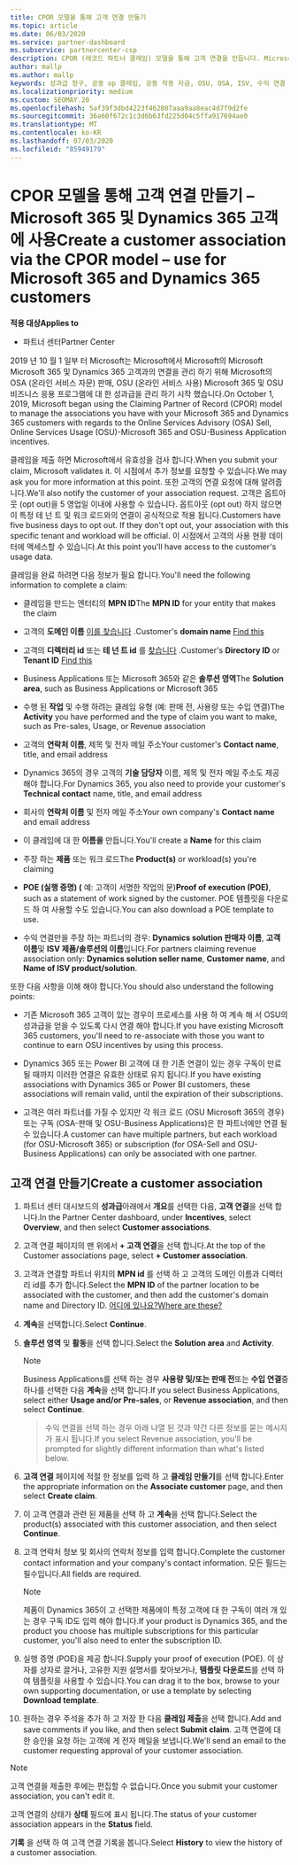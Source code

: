 ```yaml
---
title: CPOR 모델을 통해 고객 연결 만들기
ms.topic: article
ms.date: 06/03/2020
ms.service: partner-dashboard
ms.subservice: partnercenter-csp
description: CPOR (레코드 파트너 클레임) 모델을 통해 고객 연결을 만듭니다. Microsoft 365 및 Dynamics 365 고객에 대 한 판매, 사용량 &의 성과급을 관리 하는 데 도움이 됩니다.
author: mallp
ms.author: mallp
keywords: 성과급 청구, 공동 op 클레임, 공동 작동 자금, OSU, OSA, ISV, 수익 연결
ms.localizationpriority: medium
ms.custom: SEOMAY.20
ms.openlocfilehash: 5af39f3dbd4223f462807aaa9aa8eac4d7f9d2fe
ms.sourcegitcommit: 36a60f672c1c3d6b63fd225d04c5ffa917694ae0
ms.translationtype: MT
ms.contentlocale: ko-KR
ms.lasthandoff: 07/03/2020
ms.locfileid: "85949179"
---
```

# <a name="create-a-customer-association-via-the-cpor-model--use-for-microsoft-365-and-dynamics-365-customers"></a><span data-ttu-id="fa48f-105">CPOR 모델을 통해 고객 연결 만들기 – Microsoft 365 및 Dynamics 365 고객에 사용</span><span class="sxs-lookup"><span data-stu-id="fa48f-105">Create a customer association via the CPOR model – use for Microsoft 365 and Dynamics 365 customers</span></span>

<span data-ttu-id="fa48f-106">**적용 대상**</span><span class="sxs-lookup"><span data-stu-id="fa48f-106">**Applies to**</span></span>

- <span data-ttu-id="fa48f-107">파트너 센터</span><span class="sxs-lookup"><span data-stu-id="fa48f-107">Partner Center</span></span>

<span data-ttu-id="fa48f-108">2019 년 10 월 1 일부 터 Microsoft는 Microsoft에서 Microsoft의 Microsoft Microsoft 365 및 Dynamics 365 고객과의 연결을 관리 하기 위해 Microsoft의 OSA (온라인 서비스 자문) 판매, OSU (온라인 서비스 사용) Microsoft 365 및 OSU 비즈니스 응용 프로그램에 대 한 성과급을 관리 하기 시작 했습니다.</span><span class="sxs-lookup"><span data-stu-id="fa48f-108">On October 1, 2019, Microsoft began using the Claiming Partner of Record (CPOR) model to manage the associations you have with your Microsoft 365 and Dynamics 365 customers with regards to the Online Services Advisory (OSA) Sell, Online Services Usage (OSU)-Microsoft 365 and OSU-Business Application incentives.</span></span>

<span data-ttu-id="fa48f-109">클레임을 제출 하면 Microsoft에서 유효성을 검사 합니다.</span><span class="sxs-lookup"><span data-stu-id="fa48f-109">When you submit your claim, Microsoft validates it.</span></span> <span data-ttu-id="fa48f-110">이 시점에서 추가 정보를 요청할 수 있습니다.</span><span class="sxs-lookup"><span data-stu-id="fa48f-110">We may ask you for more information at this point.</span></span> <span data-ttu-id="fa48f-111">또한 고객의 연결 요청에 대해 알려줍니다.</span><span class="sxs-lookup"><span data-stu-id="fa48f-111">We'll also notify the customer of your association request.</span></span> <span data-ttu-id="fa48f-112">고객은 옵트아웃 (opt out)을 5 영업일 이내에 사용할 수 있습니다. 옵트아웃 (opt out) 하지 않으면이 특정 테 넌 트 및 워크 로드와의 연결이 공식적으로 적용 됩니다.</span><span class="sxs-lookup"><span data-stu-id="fa48f-112">Customers have five business days to opt out. If they don't opt out, your association with this specific tenant and workload will be official.</span></span> <span data-ttu-id="fa48f-113">이 시점에서 고객의 사용 현황 데이터에 액세스할 수 있습니다.</span><span class="sxs-lookup"><span data-stu-id="fa48f-113">At this point you'll have access to the customer's usage data.</span></span> 

<span data-ttu-id="fa48f-114">클레임을 완료 하려면 다음 정보가 필요 합니다.</span><span class="sxs-lookup"><span data-stu-id="fa48f-114">You'll need the following information to complete a claim:</span></span>

- <span data-ttu-id="fa48f-115">클레임을 만드는 엔터티의 **MPN ID**</span><span class="sxs-lookup"><span data-stu-id="fa48f-115">The **MPN ID** for your entity that makes the claim</span></span>

- <span data-ttu-id="fa48f-116">고객의 **도메인 이름** [이를 찾습니다](https://docs.microsoft.com/partner-center/find-customer-domain-name) .</span><span class="sxs-lookup"><span data-stu-id="fa48f-116">Customer's **domain name** [Find this](https://docs.microsoft.com/partner-center/find-customer-domain-name)</span></span>

- <span data-ttu-id="fa48f-117">고객의 **디렉터리 id** 또는 **테 넌 트 id** 를 [찾습니다](https://docs.microsoft.com/partner-center/find-customer-domain-name) .</span><span class="sxs-lookup"><span data-stu-id="fa48f-117">Customer's **Directory ID** or **Tenant ID** [Find this](https://docs.microsoft.com/partner-center/find-customer-domain-name)</span></span>

- <span data-ttu-id="fa48f-118">Business Applications 또는 Microsoft 365와 같은 **솔루션 영역**</span><span class="sxs-lookup"><span data-stu-id="fa48f-118">The **Solution area**, such as Business Applications or Microsoft 365</span></span>

- <span data-ttu-id="fa48f-119">수행 된 **작업** 및 수행 하려는 클레임 유형 (예: 판매 전, 사용량 또는 수입 연결)</span><span class="sxs-lookup"><span data-stu-id="fa48f-119">The **Activity** you have performed and the type of claim you want to make, such as Pre-sales, Usage, or Revenue association</span></span>

- <span data-ttu-id="fa48f-120">고객의 **연락처 이름**, 제목 및 전자 메일 주소</span><span class="sxs-lookup"><span data-stu-id="fa48f-120">Your customer's **Contact name**, title, and email address</span></span>

- <span data-ttu-id="fa48f-121">Dynamics 365의 경우 고객의 **기술 담당자** 이름, 제목 및 전자 메일 주소도 제공 해야 합니다.</span><span class="sxs-lookup"><span data-stu-id="fa48f-121">For Dynamics 365, you also need to provide your customer's **Technical contact** name, title, and email address</span></span>

- <span data-ttu-id="fa48f-122">회사의 **연락처 이름** 및 전자 메일 주소</span><span class="sxs-lookup"><span data-stu-id="fa48f-122">Your own company's **Contact name** and email address</span></span>

- <span data-ttu-id="fa48f-123">이 클레임에 대 한 **이름을** 만듭니다.</span><span class="sxs-lookup"><span data-stu-id="fa48f-123">You'll create a **Name** for this claim</span></span>

- <span data-ttu-id="fa48f-124">주장 하는 **제품** 또는 워크 로드</span><span class="sxs-lookup"><span data-stu-id="fa48f-124">The **Product(s)** or workload(s) you're claiming</span></span>

- <span data-ttu-id="fa48f-125">**POE (실행 증명) (** 예: 고객이 서명한 작업의 문)</span><span class="sxs-lookup"><span data-stu-id="fa48f-125">**Proof of execution (POE)**, such as a statement of work signed by the customer.</span></span> <span data-ttu-id="fa48f-126">POE 템플릿을 다운로드 하 여 사용할 수도 있습니다.</span><span class="sxs-lookup"><span data-stu-id="fa48f-126">You can also download a POE template to use.</span></span>

- <span data-ttu-id="fa48f-127">수익 연결만을 주장 하는 파트너의 경우: **Dynamics solution 판매자 이름**, **고객 이름**및 **ISV 제품/솔루션의 이름**입니다.</span><span class="sxs-lookup"><span data-stu-id="fa48f-127">For partners claiming revenue association only: **Dynamics solution seller name**, **Customer name**, and **Name of ISV product/solution**.</span></span> 

<span data-ttu-id="fa48f-128">또한 다음 사항을 이해 해야 합니다.</span><span class="sxs-lookup"><span data-stu-id="fa48f-128">You should also understand the following points:</span></span>

- <span data-ttu-id="fa48f-129">기존 Microsoft 365 고객이 있는 경우이 프로세스를 사용 하 여 계속 해 서 OSU의 성과급을 얻을 수 있도록 다시 연결 해야 합니다.</span><span class="sxs-lookup"><span data-stu-id="fa48f-129">If you have existing Microsoft 365 customers, you'll need to re-associate with those you want to continue to earn OSU incentives by using this process.</span></span>

- <span data-ttu-id="fa48f-130">Dynamics 365 또는 Power BI 고객에 대 한 기존 연결이 있는 경우 구독이 만료 될 때까지 이러한 연결은 유효한 상태로 유지 됩니다.</span><span class="sxs-lookup"><span data-stu-id="fa48f-130">If you have existing associations with Dynamics 365 or Power BI customers, these associations will remain valid, until the expiration of their subscriptions.</span></span>

- <span data-ttu-id="fa48f-131">고객은 여러 파트너를 가질 수 있지만 각 워크 로드 (OSU Microsoft 365의 경우) 또는 구독 (OSA-판매 및 OSU-Business Applications)은 한 파트너에만 연결 될 수 있습니다.</span><span class="sxs-lookup"><span data-stu-id="fa48f-131">A customer can have multiple partners, but each workload (for OSU-Microsoft 365) or subscription (for OSA-Sell and OSU-Business Applications) can only be associated with one partner.</span></span>

## <a name="create-a-customer-association"></a><span data-ttu-id="fa48f-132">고객 연결 만들기</span><span class="sxs-lookup"><span data-stu-id="fa48f-132">Create a customer association</span></span>

1. <span data-ttu-id="fa48f-133">파트너 센터 대시보드의 **성과급**아래에서 **개요**를 선택한 다음, **고객 연결**을 선택 합니다.</span><span class="sxs-lookup"><span data-stu-id="fa48f-133">In the Partner Center dashboard, under **Incentives**, select **Overview**, and then select **Customer associations**.</span></span> 

2. <span data-ttu-id="fa48f-134">고객 연결 페이지의 맨 위에서 **+ 고객 연결**을 선택 합니다.</span><span class="sxs-lookup"><span data-stu-id="fa48f-134">At the top of the Customer associations page, select **+ Customer association**.</span></span>

3. <span data-ttu-id="fa48f-135">고객과 연결할 파트너 위치의 **MPN id** 를 선택 하 고 고객의 도메인 이름과 디렉터리 id를 추가 합니다.</span><span class="sxs-lookup"><span data-stu-id="fa48f-135">Select the **MPN ID** of the partner location to be associated with the customer, and then add the customer's domain name and Directory ID.</span></span> [<span data-ttu-id="fa48f-136">어디에 있나요?</span><span class="sxs-lookup"><span data-stu-id="fa48f-136">Where are these?</span></span>](https://docs.microsoft.com/partner-center/find-customer-domain-name)

4. <span data-ttu-id="fa48f-137">**계속**을 선택합니다.</span><span class="sxs-lookup"><span data-stu-id="fa48f-137">Select **Continue**.</span></span>

5. <span data-ttu-id="fa48f-138">**솔루션 영역** 및 **활동**을 선택 합니다.</span><span class="sxs-lookup"><span data-stu-id="fa48f-138">Select the **Solution area** and **Activity**.</span></span> 

   >[!Note]
   >
   ><span data-ttu-id="fa48f-139">Business Applications를 선택 하는 경우 **사용량 및/또는 판매 전**또는 **수입 연결**중 하나를 선택한 다음 **계속**을 선택 합니다.</span><span class="sxs-lookup"><span data-stu-id="fa48f-139">If you select Business Applications, select either **Usage and/or Pre-sales**, or **Revenue association**, and then select **Continue**.</span></span> 

   ><span data-ttu-id="fa48f-140">수익 연결을 선택 하는 경우 아래 나열 된 것과 약간 다른 정보를 묻는 메시지가 표시 됩니다.</span><span class="sxs-lookup"><span data-stu-id="fa48f-140">If you select Revenue association, you'll be prompted for slightly different information than what's listed below.</span></span>

6. <span data-ttu-id="fa48f-141">**고객 연결** 페이지에 적절 한 정보를 입력 하 고 **클레임 만들기**를 선택 합니다.</span><span class="sxs-lookup"><span data-stu-id="fa48f-141">Enter the appropriate information on the **Associate customer** page, and then select **Create claim**.</span></span>

7. <span data-ttu-id="fa48f-142">이 고객 연결과 관련 된 제품을 선택 하 고 **계속**을 선택 합니다.</span><span class="sxs-lookup"><span data-stu-id="fa48f-142">Select the product(s) associated with this customer association, and then select **Continue**.</span></span>

8. <span data-ttu-id="fa48f-143">고객 연락처 정보 및 회사의 연락처 정보를 입력 합니다.</span><span class="sxs-lookup"><span data-stu-id="fa48f-143">Complete the customer contact information and your company's contact information.</span></span> <span data-ttu-id="fa48f-144">모든 필드는 필수입니다.</span><span class="sxs-lookup"><span data-stu-id="fa48f-144">All fields are required.</span></span> 

   >[!NOTE]
   ><span data-ttu-id="fa48f-145">제품이 Dynamics 365이 고 선택한 제품에이 특정 고객에 대 한 구독이 여러 개 있는 경우 구독 ID도 입력 해야 합니다.</span><span class="sxs-lookup"><span data-stu-id="fa48f-145">If your product is Dynamics 365, and the product you choose has multiple subscriptions for this particular customer, you'll also need to enter the subscription ID.</span></span>

9. <span data-ttu-id="fa48f-146">실행 증명 (POE)을 제공 합니다.</span><span class="sxs-lookup"><span data-stu-id="fa48f-146">Supply your proof of execution (POE).</span></span> <span data-ttu-id="fa48f-147">이 상자를 상자로 끌거나, 고유한 지원 설명서를 찾아보거나, **템플릿 다운로드**를 선택 하 여 템플릿을 사용할 수 있습니다.</span><span class="sxs-lookup"><span data-stu-id="fa48f-147">You can drag it to the box, browse to your own supporting documentation, or use a template by selecting **Download template**.</span></span> 

10. <span data-ttu-id="fa48f-148">원하는 경우 주석을 추가 하 고 저장 한 다음 **클레임 제출**을 선택 합니다.</span><span class="sxs-lookup"><span data-stu-id="fa48f-148">Add and save comments if you like, and then select **Submit claim**.</span></span> <span data-ttu-id="fa48f-149">고객 연결에 대 한 승인을 요청 하는 고객에 게 전자 메일을 보냅니다.</span><span class="sxs-lookup"><span data-stu-id="fa48f-149">We'll send an email to the customer requesting approval of your customer association.</span></span>

   >[!NOTE]
   ><span data-ttu-id="fa48f-150">고객 연결을 제출한 후에는 편집할 수 없습니다.</span><span class="sxs-lookup"><span data-stu-id="fa48f-150">Once you submit your customer association, you can't edit it.</span></span>

<span data-ttu-id="fa48f-151">고객 연결의 상태가 **상태** 필드에 표시 됩니다.</span><span class="sxs-lookup"><span data-stu-id="fa48f-151">The status of your customer association appears in the **Status** field.</span></span>

<span data-ttu-id="fa48f-152">**기록** 을 선택 하 여 고객 연결 기록을 봅니다.</span><span class="sxs-lookup"><span data-stu-id="fa48f-152">Select **History** to view the history of a customer association.</span></span>

